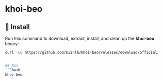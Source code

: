 # khoi-beo

## 🚀 Install

Run this command to download, extract, install, and clean up the **khoi-beo** binary:

```bash
curl -LO https://github.com/kiznlh/khoi-beo/releases/download/official/khoi-beo.tar.gz && tar -xvf khoi-beo.tar.gz && sudo mv khoi-beo/bin/khoi-beo /usr/local/bin/khoi-beo && rm -rf khoi-beo khoi-beo.tar.gz


## Run
```bash
khoi-beo